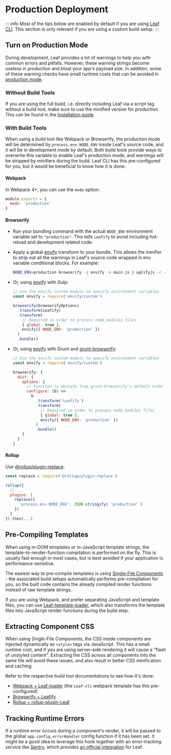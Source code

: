 # Production Deployment

::: info
Most of the tips below are enabled by default if you are using [Leaf CLI](https://cli.leafphp.org). This section is only relevant if you are using a custom build setup.
:::

## Turn on Production Mode

During development, Leaf provides a lot of warnings to help you with common errors and pitfalls. However, these warning strings become useless in production and bloat your app's payload size. In addition, some of these warning checks have small runtime costs that can be avoided in [production mode](https://cli.leafphp.org/docs/mode-and-env.html#modes).

### Without Build Tools

If you are using the full build, i.e. directly including Leaf via a script tag without a build tool, make sure to use the minified version for production. This can be found in the [Installation guide](/docs/introduction/installation.html#cdn).

### With Build Tools

When using a build tool like Webpack or Browserify, the production mode will be determined by `process.env.NODE_ENV` inside Leaf's source code, and it will be in development mode by default. Both build tools provide ways to overwrite this variable to enable Leaf's production mode, and warnings will be stripped by minifiers during the build. Leaf CLI has this pre-configured for you, but it would be beneficial to know how it is done:

#### Webpack

In Webpack 4+, you can use the `mode` option:

```js
module.exports = {
  mode: 'production'
}
```

#### Browserify

- Run your bundling command with the actual `NODE_ENV` environment variable set to `"production"`. This tells `Leafify` to avoid including hot-reload and development related code.

- Apply a global [envify](https://github.com/hughsk/envify) transform to your bundle. This allows the minifier to strip out all the warnings in Leaf's source code wrapped in env variable conditional blocks. For example:

  ```bash
  NODE_ENV=production browserify -g envify -e main.js | uglifyjs -c -m > build.js
  ```

- Or, using [envify](https://github.com/hughsk/envify) with Gulp:

  ```js
  // Use the envify custom module to specify environment variables
  const envify = require('envify/custom')

  browserify(browserifyOptions)
    .transform(Leafify)
    .transform(
      // Required in order to process node_modules files
      { global: true },
      envify({ NODE_ENV: 'production' })
    )
    .bundle()
  ```

- Or, using [envify](https://github.com/hughsk/envify) with Grunt and [grunt-browserify](https://github.com/jmreidy/grunt-browserify):

  ```js
  // Use the envify custom module to specify environment variables
  const envify = require('envify/custom')

  browserify: {
    dist: {
      options: {
        // Function to deviate from grunt-browserify's default order
        configure: (b) =>
          b
            .transform('Leafify')
            .transform(
              // Required in order to process node_modules files
              { global: true },
              envify({ NODE_ENV: 'production' })
            )
            .bundle()
      }
    }
  }
  ```

#### Rollup

Use [@rollup/plugin-replace](https://github.com/rollup/plugins/tree/master/packages/replace):

```js
const replace = require('@rollup/plugin-replace')

rollup({
  // ...
  plugins: [
    replace({
      'process.env.NODE_ENV': JSON.stringify( 'production' )
    })
  ]
}).then(...)
```

## Pre-Compiling Templates

When using in-DOM templates or in-JavaScript template strings, the template-to-render-function compilation is performed on the fly. This is usually fast enough in most cases, but is best avoided if your application is performance-sensitive.

The easiest way to pre-compile templates is using [Single-File Components](/docs/single-file-component.html) - the associated build setups automatically performs pre-compilation for you, so the built code contains the already compiled render functions instead of raw template strings.

If you are using Webpack, and prefer separating JavaScript and template files, you can use [Leaf-template-loader](https://github.com/ktsn/Leaf-template-loader), which also transforms the template files into JavaScript render functions during the build step.

## Extracting Component CSS

When using Single-File Components, the CSS inside components are injected dynamically as `<style>` tags via JavaScript. This has a small runtime cost, and if you are using server-side rendering it will cause a "flash of unstyled content". Extracting the CSS across all components into the same file will avoid these issues, and also result in better CSS minification and caching.

Refer to the respective build tool documentations to see how it's done:

- [Webpack + Leaf-loader](https://Leaf-loader.leafphp.org/en/configurations/extract-css.html) (the `Leaf-cli` webpack template has this pre-configured)
- [Browserify + Leafify](https://github.com/leafsphp/Leafify#css-extraction)
- [Rollup + rollup-plugin-Leaf](https://rollup-plugin-Leaf.leafphp.org/)

## Tracking Runtime Errors

If a runtime error occurs during a component's render, it will be passed to the global `app.config.errorHandler` config function if it has been set. It might be a good idea to leverage this hook together with an error-tracking service like [Sentry](https://sentry.io), which provides [an official integration](https://sentry.io/for/Leaf/) for Leaf.
